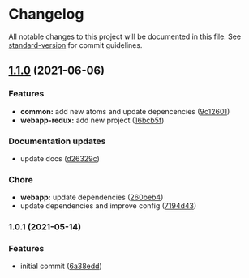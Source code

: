 # Changelog

All notable changes to this project will be documented in this file. See [standard-version](https://github.com/conventional-changelog/standard-version) for commit guidelines.

## [1.1.0](https://github.com/sauldeleon/monorepo-starter/compare/v1.0.1...v1.1.0) (2021-06-06)


### Features

* **common:** add new atoms and update depencencies ([9c12601](https://github.com/sauldeleon/monorepo-starter/commit/9c12601e21e379a6e666e035472ba376daa2a7c3))
* **webapp-redux:** add new project ([16bcb5f](https://github.com/sauldeleon/monorepo-starter/commit/16bcb5f203e5a67a4419a883399ed1127a602934))


### Documentation updates

* update docs ([d26329c](https://github.com/sauldeleon/monorepo-starter/commit/d26329c271cca340b0c82e5708963e20408baf48))


### Chore

* **webapp:** update dependencies ([260beb4](https://github.com/sauldeleon/monorepo-starter/commit/260beb432420b0f7e3a76a0c886cd50d4cd09e11))
* update dependencies and improve config ([7194d43](https://github.com/sauldeleon/monorepo-starter/commit/7194d43c81383b1e5a00e6b0252f5f9df0ad1cdc))

### 1.0.1 (2021-05-14)


### Features

* initial commit ([6a38edd](https://github.com/sauldeleon/monorepo-starter/commit/6a38edda8cec57251f63dcde77444c98a34078a4))

